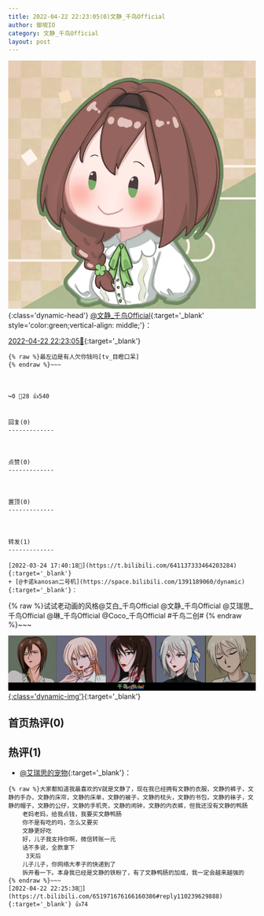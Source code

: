 ```yaml
---
title: 2022-04-22 22:23:05(0)文静_千鸟Official
author: 御坂IO
category: 文静_千鸟Official
layout: post
---
```


![img](/images/ac7482ed1b9a7f203dc68c0c4a77c488a27b108a.jpg){:class='dynamic-head'}
[@文静_千鸟Official](https://space.bilibili.com/667526012/dynamic){:target='_blank' style='color:green;vertical-align: middle;'}：

[2022-04-22 22:23:05🔗](https://t.bilibili.com/651971676166160386){:target='_blank'}

~~~
{% raw %}最左边是有人欠你钱吗[tv_目瞪口呆]
{% endraw %}~~~



↪️0 💬28 👍540


回复(0)
-------------



点赞(0)
-------------



置顶(0)
-------------



转发(1)
-------------

[2022-03-24 17:40:18🔗](https://t.bilibili.com/641137333464203284){:target='_blank'}
+ [@卡诺kanosan二号机](https://space.bilibili.com/1391189060/dynamic){:target='_blank'}：
~~~
{% raw %}试试老动画的风格@艾白_千鸟Official @文静_千鸟Official @艾瑞思_千鸟Official @琳_千鸟Official @Coco_千鸟Official 
#千鸟二创#
{% endraw %}~~~


[![img](/images/88332360569d703a4bfbbc734795179d42bc461c.jpg){:class='dynamic-img'}](/images/88332360569d703a4bfbbc734795179d42bc461c.jpg){:target='_blank'}




首页热评(0)
-------------



热评(1)
-------------

+ [@艾瑞思的宠物](https://space.bilibili.com/425332333/dynamic){:target='_blank'}：
~~~
{% raw %}大家都知道我最喜欢的V就是文静了，现在我已经拥有文静的衣服，文静的裤子，文静的手办，文静的床帘，文静的床单，文静的被子，文静的枕头，文静的书包，文静的袜子，文静的帽子，文静的公仔，文静的手机壳，文静的闹钟，文静的内衣裤，但我还没有文静的鸭肠
    老妈老妈，给我点钱，我要买文静鸭肠
    你不是有吃的吗，怎么又要买
    文静更好吃
    好，儿子我支持你啊，微信转账一元
    话不多说，全款拿下
     3天后
    儿子儿子，你网络大孝子的快递到了
    拆开看一下。本身我已经是文静的铁粉了，有了文静鸭肠的加成，我一定会越来越强的
{% endraw %}~~~
[2022-04-22 22:25:38🔗](https://t.bilibili.com/651971676166160386#reply110239629888){:target='_blank'} 👍74


